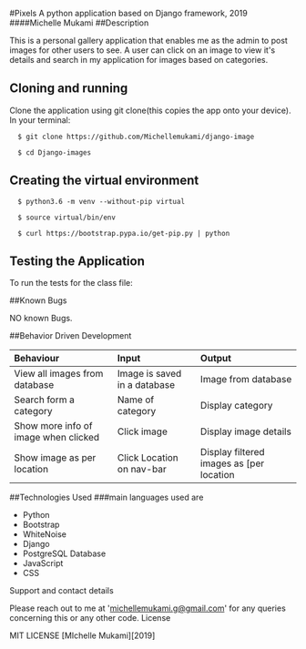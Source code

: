 #Pixels
A python application based on Django framework, 2019
####Michelle Mukami
##Description

This is a personal gallery application that enables me as the admin to post images for other users to see. A user can click on an image to view it's details and search in my application for images based on categories.
## Cloning and running
Clone the application using git clone(this copies the app onto your device). In your terminal:

  ```  $ git clone https://github.com/Michellemukami/django-image```
  
  ```  $ cd Django-images```

## Creating the virtual environment

  ```  $ python3.6 -m venv --without-pip virtual```
  
  ```  $ source virtual/bin/env```
  
  ```  $ curl https://bootstrap.pypa.io/get-pip.py | python```



## Testing the Application
To run the tests for the class file:

##Known Bugs

NO known Bugs.

##Behavior Driven Development

| Behaviour    | Input     | Output|
| :------------- | :------------- |:---------|
|   View all images from database    |     Image is saved in a database | Image from database|
|Search form a category|Name of category|Display category|
|Show more info of image when clicked |Click image|Display image details|
|Show image as per location |Click Location on nav-bar|Display filtered images as [per location|


##Technologies Used
###main languages used are

* Python
* Bootstrap
* WhiteNoise
* Django
* PostgreSQL Database
* JavaScript
* CSS

Support and contact details

Please reach out to me at 'michellemukami.g@gmail.com' for any queries concerning this or any other code.
License

MIT LICENSE [MIchelle Mukami][2019]